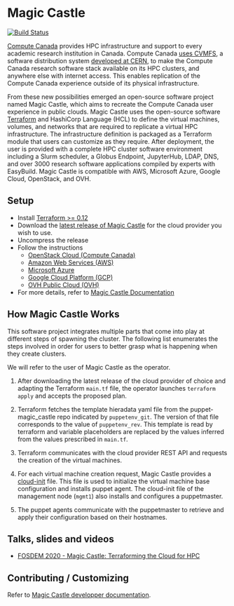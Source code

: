 # Magic Castle

[![Build Status](https://travis-ci.com/ComputeCanada/magic_castle.svg?branch=master)](https://travis-ci.com/ComputeCanada/magic_castle)

[Compute Canada](https://www.computecanada.ca/) provides HPC infrastructure and support to every academic research institution in Canada. Compute Canada [uses CVMFS](https://docs.computecanada.ca/wiki/Accessing_CVMFS), a software distribution system [developed at CERN](https://cernvm.cern.ch/portal/filesystem), to make the Compute Canada research software stack available on its HPC clusters, and anywhere else with internet access. This enables replication of the Compute Canada experience outside of its physical infrastructure.

From these new possibilities emerged an open-source software project named Magic Castle, which aims to recreate the Compute Canada user experience in public clouds. Magic Castle uses the open-source software [Terraform](https://www.terraform.io) and HashiCorp Language (HCL) to define the virtual machines, volumes, and networks that are required to replicate a virtual HPC infrastructure. The infrastructure definition is packaged as a Terraform module that users can customize as they require. After deployment, the user is provided with a complete HPC cluster software environment including a Slurm scheduler, a Globus Endpoint, JupyterHub, LDAP, DNS, and over 3000 research software applications compiled by experts with EasyBuild. Magic Castle is compatible with AWS, Microsoft Azure, Google Cloud, OpenStack, and OVH.

## Setup

- Install [Terraform >= 0.12](https://www.terraform.io/downloads.html)
- Download the [latest release of Magic Castle](https://github.com/ComputeCanada/magic_castle/releases) for the cloud provider you wish to use.
- Uncompress the release
- Follow the instructions 
  - [OpenStack Cloud (Compute Canada)](openstack/README.md)
  - [Amazon Web Services (AWS)](aws/README.md)
  - [Microsoft Azure](azure/README.md)
  - [Google Cloud Platform (GCP)](gcp/README.md)
  - [OVH Public Cloud (OVH)](ovh/README.md)
- For more details, refer to [Magic Castle Documentation](docs)

## How Magic Castle Works

This software project integrates multiple parts that come into play at 
different steps of spawning the cluster. The following list 
enumerates the steps involved in order for users to better
grasp what is happening when they create clusters.

We will refer to the user of Magic Castle as the operator.

1. After downloading the latest release of the cloud provider of choice
and adapting the Terraform `main.tf` file, the operator launches 
`terraform apply` and accepts the proposed plan.

2. Terraform fetches the template hieradata yaml file from the 
puppet-magic_castle repo indicated by `puppetenv_git`. The version 
of that file corresponds to the value of `puppetenv_rev`. This template 
is read by terraform and variable placeholders are replaced by the values 
inferred from the values prescribed in `main.tf`.

3. Terraform communicates with the cloud provider REST API and requests the creation of the virtual machines.

4. For each virtual machine creation request, Magic Castle
provides a [cloud-init](https://cloudinit.readthedocs.io/en/latest/) file. This
file is used to initialize the virtual machine base configuration and installs 
puppet agent. The cloud-init file of the management node (`mgmt1`) also installs and configures
a puppetmaster. 

5. The puppet agents communicate with the puppetmaster to retrieve
and apply their configuration based on their hostnames. 

## Talks, slides and videos

- [FOSDEM 2020 - Magic Castle: Terraforming the Cloud for HPC](https://fosdem.org/2020/schedule/event/magic_castle/)

## Contributing / Customizing

Refer to [Magic Castle developper documentation](docs/developers.md).
